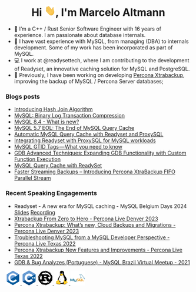 <h1 align="center">Hi <img src="img/wave.gif" width="30px" height="30px" />, I'm Marcelo Altmann</h1>

- 🔭 I’m a C++ / Rust Senior Software Engineer with 16 years of experience. I am passionate about database internals.
- 🐬 I have vast experience with MySQL, from managing (DBA) to internals development. Some of my work has been incorporated as part of MySQL.
- 💻 I work at @readysettech, where I am contributing to the development of Readyset, an innovative caching solution for MySQL and PostgreSQL.
- 👯 Previously, I have been working on developing [Percona Xtrabackup](https://github.com/percona/percona-xtrabackup), improving the backup of MySQL / Percona Server databases;

### Blogs posts
<!-- BLOG-POST-LIST:START -->
- [Introducing Hash Join Algorithm](https://blog.readyset.io/introducing-hash-join-algorithm/)
- [MySQL: Binary Log Transaction Compression](https://blog.readyset.io/mysql-binary-log-transaction-compression/)
- [MySQL 8.4  - What is new?](https://blog.readyset.io/mysql-8-4-what-is-new/)
- [MySQL 5.7 EOL: The End of MySQL Query Cache](https://blog.readyset.io/mysql-5-7-eol-the-end-of-mysql-query-cache/)
- [Automatic MySQL Query Cache with Readyset and ProxySQL](https://blog.readyset.io/automatic-mysql-query-cache-with-readyset-and-proxysql/)
- [Integrating Readyset with ProxySQL for MySQL workloads](https://blog.readyset.io/integrating-readyset-with-proxysql-for-mysql-workloads/)
- [MySQL GTID Tags — What you need to know](https://altmannmarcelo.medium.com/mysql-gtid-tags-what-you-need-to-know-87aca6b2e40b?source=rss-a4227e11d0ab------2)
- [GDB Advanced Techniques: Expanding GDB Functionality with Custom Function Execution](https://altmannmarcelo.medium.com/gdb-advanced-techniques-expanding-gdb-functionality-with-custom-function-execution-ccf50894f61b?source=rss-a4227e11d0ab------2)
- [MySQL Query Cache with ReadySet](https://altmannmarcelo.medium.com/mysql-query-cache-with-readyset-8d4f4aed24ff?source=rss-a4227e11d0ab------2)
- [Faster Streaming Backups – Introducing Percona XtraBackup FIFO Parallel Stream](https://www.percona.com/blog/faster-streaming-backups-introducing-percona-xtrabackup-fifo-parallel-stream/)
<!-- BLOG-POST-LIST:END -->

### Recent Speaking Engagements
- Readyset - A new era for MySQL caching - MySQL Belgium Days 2024 [Slides](https://speakerdeck.com/marceloaltmann/readyset-a-new-era-for-mysql-caching) [Recording](https://www.youtube.com/watch?v=ch0utkJqJZQ)
- [Xtrabackup From Zero to Hero - Percona Live Denver 2023](https://speakerdeck.com/marceloaltmann/xtrabackup-from-zero-to-hero)
- [Percona Xtrabackup: What’s new, Cloud Backups and Migrations - Percona Live Denver 2023](https://speakerdeck.com/marceloaltmann/percona-xtrabackup-whats-new-cloud-backups-and-migrations)
- [Troubleshooting MySQL from a MySQL Developer Perspective - Percona Live Texas 2022](https://speakerdeck.com/marceloaltmann/troubleshooting-mysql-from-a-mysql-developer-perspective)
- [Percona Xtrabackup New Features and Improvements - Percona Live Texas 2022](https://speakerdeck.com/marceloaltmann/percona-xtrabackup-new-features-and-improvements)
- [GDB & Bug Analyzes (Portuguese) - MySQL Brazil Virtual Meetup - 2021](https://speakerdeck.com/marceloaltmann/gdb-and-bug-analyzes)

<p align="left"> 
  <a href="https://www.cprogramming.com/" target="_blank" rel="noreferrer"> 
    <img src="https://raw.githubusercontent.com/devicons/devicon/master/icons/c/c-original.svg" alt="c" width="40" height="40"/>
  </a>
  <a href="https://www.w3schools.com/cpp/" target="_blank" rel="noreferrer">
    <img src="https://raw.githubusercontent.com/devicons/devicon/master/icons/cplusplus/cplusplus-original.svg" alt="cplusplus" width="40" height="40"/>
  </a>
  <a href="https://www.rust-lang.org/" target="_blank" rel="noreferrer">
    <img src="https://raw.githubusercontent.com/devicons/devicon/master/icons/rust/rust-original.svg" alt="rust" width="40" height="40"/>
  </a>
  <a href="https://www.linux.org/" target="_blank" rel="noreferrer">
    <img src="https://raw.githubusercontent.com/devicons/devicon/master/icons/linux/linux-original.svg" alt="linux" width="40" height="40"/>
  </a> 
  <a href="https://www.mysql.com/" target="_blank" rel="noreferrer">
    <img src="https://raw.githubusercontent.com/devicons/devicon/master/icons/mysql/mysql-original-wordmark.svg" alt="mysql" width="40" height="40"/>
  </a>
</p>
